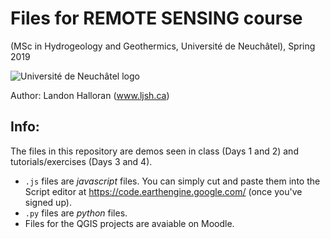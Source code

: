# Files for REMOTE SENSING course 
(MSc in Hydrogeology and Geothermics, Université de Neuchâtel), Spring 2019

![Université de Neuchâtel logo](https://de.wikipedia.org/wiki/Universit%C3%A4t_Neuenburg#/media/File:Logo-unine.png)

Author: Landon Halloran (www.ljsh.ca)

## Info:
The files in this repository are demos seen in class (Days 1 and 2) and tutorials/exercises (Days 3 and 4). 
- `.js` files are _javascript_ files. You can simply cut and paste them into the Script editor at https://code.earthengine.google.com/ (once you've signed up).
- `.py` files are _python_ files. 
- Files for the QGIS projects are avaiable on Moodle.
